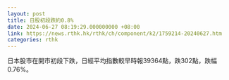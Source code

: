 ```yaml
---
layout: post
title: 日股初段跌約0.8%
date: 2024-06-27 08:19:29.000000000 +08:00
link: https://news.rthk.hk/rthk/ch/component/k2/1759214-20240627.htm
categories: rthk
---
```


日本股市在開市初段下跌，日經平均指數較早時報39364點，跌302點，跌幅0.76%。
